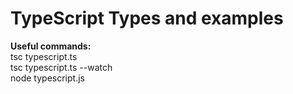 # TypeScript Types and examples
<b>Useful commands:</b><br />
tsc typescript.ts<br />
tsc typescript.ts --watch<br />
node typescript.js<br />
